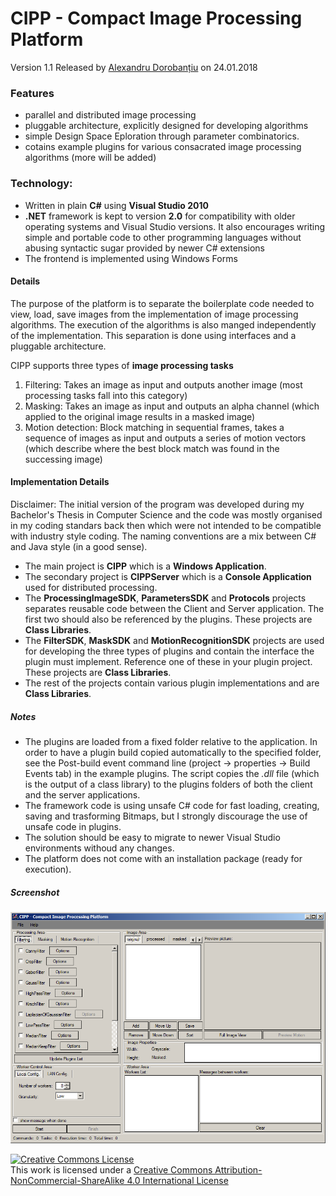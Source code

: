 CIPP - Compact Image Processing Platform
===================================
Version 1.1 Released by [Alexandru Dorobanțiu](http://www.alex.dorobantiu.ro) on 24.01.2018

### Features
- parallel and distributed image processing
- pluggable architecture, explicitly designed for developing algorithms
- simple Design Space Eploration through parameter combinatorics.
- cotains example plugins for various consacrated image processing algorithms (more will be added)

### Technology:
 - Written in plain **C#** using **Visual Studio 2010**
 - **.NET** framework is kept to version **2.0** for compatibility with older operating systems and Visual Studio versions. It also encourages writing simple and portable code to other programming languages without abusing syntactic sugar provided by newer C# extensions
 - The frontend is implemented using Windows Forms
 
#### Details
The purpose of the platform is to separate the boilerplate code needed to view, load, save images from the implementation of image processing algorithms. The execution of the algorithms is also manged independently of the implementation. This separation is done using interfaces and a pluggable architecture.

CIPP supports three types of **image processing tasks**
1. Filtering: Takes an image as input and outputs another image (most processing tasks fall into this category)
2. Masking: Takes an image as input and outputs an alpha channel (which applied to the original image results in a masked image)
3. Motion detection: Block matching in sequential frames, takes a sequence of images as input and outputs a series of motion vectors (which describe where the best block match was found in the successing image)

#### Implementation Details
Disclaimer: The initial version of the program was developed during my Bachelor's Thesis in Computer Science and the code was mostly organised in my coding standars back then which were not intended to be compatible with industry style coding. The naming conventions are a mix between C# and Java style (in a good sense).

 - The main project is **CIPP** which is a **Windows Application**.
 - The secondary project is **CIPPServer** which is a **Console Application** used for distributed processing.
 - The **ProcessingImageSDK**, **ParametersSDK** and **Protocols** projects separates reusable code between the Client and Server application. The first two should also be referenced by the plugins. These projects are **Class Libraries**. 
 - The **FilterSDK**, **MaskSDK** and **MotionRecognitionSDK** projects are used for developing the three types of plugins and contain the interface the plugin must implement. Reference one of these in your plugin project. These projects are **Class Libraries**.
 - The rest of the projects contain various plugin implementations and are **Class Libraries**.

##### Notes
 - The plugins are loaded from a fixed folder relative to the application. In order to have a plugin build copied automatically to the specified folder, see the Post-build event command line (project -> properties -> Build Events tab) in the example plugins. The script copies the *.dll* file (which is the output of a class library) to the plugins folders of both the client and the server applications.
 - The framework code is using unsafe C# code for fast loading, creating, saving and trasforming Bitmaps, but I strongly discourage the use of unsafe code in plugins.
 - The solution should be easy to migrate to newer Visual Studio environments withoud any changes.
 - The platform does not come with an installation package (ready for execution).

##### Screenshot
![CIPP Screenshot](cipp_printscreen.png)
 
[![Creative Commons License](https://i.creativecommons.org/l/by-nc-sa/4.0/88x31.png)][CreativeCommonsLicence]
<br />
This work is licensed under a [Creative Commons Attribution-NonCommercial-ShareAlike 4.0 International License][CreativeCommonsLicence]

[CreativeCommonsLicence]: http://creativecommons.org/licenses/by-nc-sa/4.0/
 